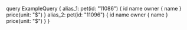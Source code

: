 query ExampleQuery {
  alias_1: pet(id: "11086") {
    id
    name
    owner {
      name
    }
    price(unit: "$")
  }
  alias_2: pet(id: "11096") {
    id
    name
    owner {
      name
    }
    price(unit: "$")
  } 
}
